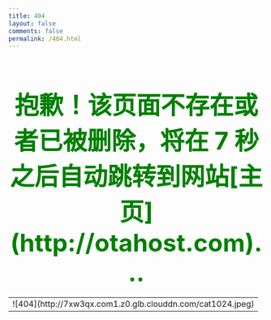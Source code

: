 ```yaml
---
title: 404
layout: false
comments: false
permalink: /404.html
---
```

<meta http-equiv="Content-Type" content="text/html; charset=utf-8">
<style type="text/css">
a{text-decoration:none;color:blue} 
</style> 
</style>
<div align = center><h1><font color=green size=7>抱歉！该页面不存在或者已被删除，将在 <span id="wait">7</span> 秒之后自动跳转到网站[主页](http://otahost.com)...</font></h1></div> 
<script language="JavaScript">
function TimeLocation(href,elemId){
var elem = document.getElementById(elemId);
var interval = setInterval(function(){
        var time = --elem.innerHTML;
  if(time <= 0) {
   location.href = href;
   clearInterval(interval);
  }
},1000);
}
window.onload=function()
{
TimeLocation('/','wait');
}
function myrefresh()
{
window.location="/";
}
setTimeout('myrefresh()',7000);
</script>

<table width="100%" height="100%" cellpadding="0" cellspacing="0">
<tr>
<td valign="middle" align="center">
![404](http://7xw3qx.com1.z0.glb.clouddn.com/cat1024.jpeg)
</td>
</tr>
</table>
